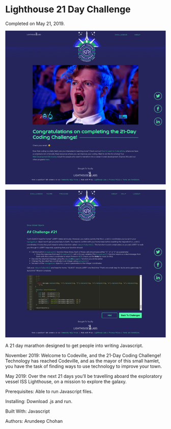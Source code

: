 # Lighthouse 21 Day Challenge

Completed on May 21, 2019.

![Screenshot](https://github.com/ArundeepChohan/Summary/blob/master/LighthouseLab21DayChallengeCompleted.png)

![Screenshot](https://github.com/ArundeepChohan/Summary/blob/master/LighthouseLab21DayChallenge.png)

A 21 day marathon designed to get people into writing Javascript.

November 2019: Welcome to Codeville, and the 21-Day Coding Challenge! Technology has reached Codeville, and as the mayor of this small hamlet, you have the task of finding ways to use technology to improve your town. 

May 2019: Over the next 21 days you’ll be travelling aboard the exploratory vessel ISS Lighthouse, on a mission to explore the galaxy.

Prerequisites: Able to run Javascript files.

Installing: Download .js and run. 

Built With: Javascript

Authors: Arundeep Chohan
